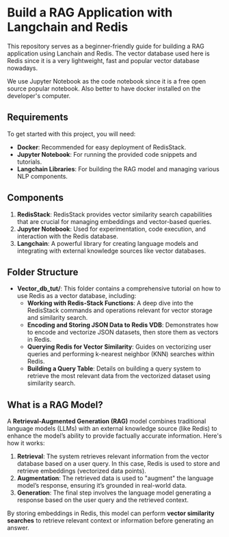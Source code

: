 # Build a RAG Application with Langchain and Redis

This repository serves as a beginner-friendly guide for building a RAG application using Lanchain and Redis.
The vector database used here is Redis since it is a very lightweight, fast and popular vector database nowadays.

We use Jupyter Notebook as the code notebook since it is a free open source popular notebook. Also better to have docker 
installed on the developer's computer.

## Requirements

To get started with this project, you will need:

- **Docker**: Recommended for easy deployment of RedisStack.
- **Jupyter Notebook**: For running the provided code snippets and tutorials.
- **Langchain Libraries**: For building the RAG model and managing various NLP components.

## Components

1. **RedisStack**: RedisStack provides vector similarity search capabilities that are crucial for managing embeddings and vector-based queries.
2. **Jupyter Notebook**: Used for experimentation, code execution, and interaction with the Redis database.
3. **Langchain**: A powerful library for creating language models and integrating with external knowledge sources like vector databases.

## Folder Structure

- **Vector_db_tut/**: This folder contains a comprehensive tutorial on how to use Redis as a vector database, including:
  - **Working with Redis-Stack Functions**: A deep dive into the RedisStack commands and operations relevant for vector storage and similarity search.
  - **Encoding and Storing JSON Data to Redis VDB**: Demonstrates how to encode and vectorize JSON datasets, then store them as vectors in Redis.
  - **Querying Redis for Vector Similarity**: Guides on vectorizing user queries and performing k-nearest neighbor (KNN) searches within Redis.
  - **Building a Query Table**: Details on building a query system to retrieve the most relevant data from the vectorized dataset using similarity search.

## What is a RAG Model?

A **Retrieval-Augmented Generation (RAG)** model combines traditional language models (LLMs) with an external knowledge source (like Redis) to enhance the model’s ability to provide factually accurate information. Here's how it works:

1. **Retrieval**: The system retrieves relevant information from the vector database based on a user query. In this case, Redis is used to store and retrieve embeddings (vectorized data points).
2. **Augmentation**: The retrieved data is used to "augment" the language model’s response, ensuring it’s grounded in real-world data.
3. **Generation**: The final step involves the language model generating a response based on the user query and the retrieved context.

By storing embeddings in Redis, this model can perform **vector similarity searches** to retrieve relevant context or information before generating an answer.


